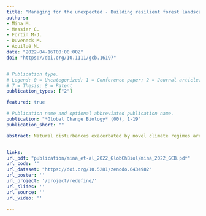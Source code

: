 ```yaml
---
title: "Managing for the unexpected - Building resilient forest landscapes to cope with global change"
authors:
- Mina M.
- Messier C.
- Fortin M-J.
- Duveneck M.
- Aquilué N.
date: "2022-04-16T00:00:00Z"
doi: "https://doi.org/10.1111/gcb.16197"


# Publication type.
# Legend: 0 = Uncategorized; 1 = Conference paper; 2 = Journal article; 3 = Preprint / Working Paper; 4 = Report; 5 = Book; 6 = Book section;
# 7 = Thesis; 8 = Patent
publication_types: ["2"]

featured: true

# Publication name and optional abbreviated publication name.
publication: "*Global Change Biology* (00), 1-19"
publication_short: ""

abstract: Natural disturbances exacerbated by novel climate regimes are increasing worldwide, threatening the ability of forest ecosystems to mitigate global warming through carbon sequestration and to provide other key ecosystem services. One way to cope with unknown disturbance events is to promote the ecological resilience of the forest by increasing both functional trait and structural diversity and by fostering functional connectivity of the landscape to ensure a rapid and efficient self-reorganization of the system. We investigated how expected and unexpected variations in climate and biotic disturbances affect ecological resilience and carbon storage in a forested region in southeastern Canada. Using a process-based forest landscape model (LANDIS-II), we simulated ecosystem responses to climate change and insect outbreaks under different forest policy scenarios—including a novel approach based on functional diversification and network analysis—and tested how the potentially most damaging insect pests interact with changes in forest composition and structure due to changing climate and management. We found that climate warming, lengthening the vegetation season, will increase forest productivity and carbon storage, but unexpected impacts of drought and insect outbreaks will drastically reduce such variables. Generalist, non-native insects feeding on hardwood are the most damaging biotic agents for our region, and their monitoring and early detection should be a priority for forest authorities. Higher forest diversity driven by climate-smart management and fostered by climate change that promotes warm-adapted species, might increase disturbance severity. However, alternative forest policy scenarios led to a higher functional and structural diversity as well as functional connectivity—and thus to higher ecological resilience—than conventional management. Our results demonstrate that adopting a landscape-scale perspective by planning interventions strategically in space and adopting a functional trait approach to diversify forests is promising for enhancing ecological resilience under unexpected global change stressors.


links:
url_pdf: "publication/mina_et-al_2022_GlobChBiol/mina_2022_GCB.pdf"
url_code: ''
url_dataset: "https://doi.org/10.5281/zenodo.6434982"
url_poster: ''
url_project: '/project/redefine/'
url_slides: ''
url_source: ''
url_video: ''

---
```

